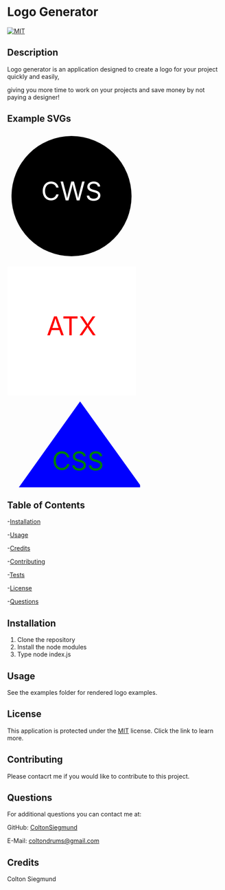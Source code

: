 # Logo Generator
  [![MIT](https://img.shields.io/badge/License-MIT-blue.svg)](https://opensource.org/license/mit/)

  ## Description
  Logo generator is an application designed to create a logo for your project quickly and easily,
  
  giving you more time to work on your projects and save money by not paying a designer!

  ## Example SVGs
  <svg width="300" height="300"><circle cx="150" cy="150" r="140" fill="Black" /><text x="150" y="160" font-size="60" text-anchor="middle" fill="White">CWS</text></svg>

  <svg width="300" height="300"><rect width="300" height="300" fill="White" /><text x="150" y="160" font-size="60" text-anchor="middle" fill="Red">ATX</text></svg>

<svg width="310" height="200"><polygon points="170,0 350,250 20,210" fill="Blue" /><text x="165" y="160" font-size="60" text-anchor="middle" fill="Green">CSS</text></svg>

  ## Table of Contents
  -[Installation](#installation)

  -[Usage](#usage)

  -[Credits](#credits)

  -[Contributing](#contributing)

  -[Tests](#tests)

  -[License](#license)

  -[Questions](#questions)

  ## Installation
  1. Clone the repository
  2. Install the node modules
  3. Type node index.js
  ## Usage
  See the examples folder for rendered logo examples.
  ## License
  This application is protected under the [MIT](https://opensource.org/license/mit/) license. Click the link to learn more.
  ## Contributing
  Please contacrt me if you would like to contribute to this project.

  ## Questions
  For additional questions you can contact me at:

  GitHub: [ColtonSiegmund](https://github.com/ColtonSiegmund)

  E-Mail: [coltondrums@gmail.com](mailto:coltondrums@gmail.com)
  ## Credits
  Colton Siegmund
